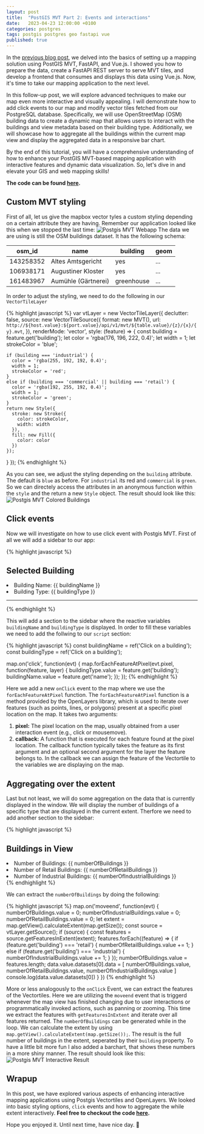 ```yaml
---
layout: post
title:  "PostGIS MVT Part 2: Events and interactions"
date:   2023-04-23 12:00:00 +0100
categories: postgres
tags: postgis postgres geo fastapi vue
published: true
---
```


In the [previous blog post](https://blog.m4k.site/postgres/2023/03/25/postgis-mvt-part-1-basics.html), we delved into the basics of setting up a mapping solution using PostGIS MVT, FastAPI, and Vue.js. I showed you how to prepare the data, create a FastAPI REST server to serve MVT tiles, and develop a frontend that consumes and displays this data using Vue.js. Now, it's time to take our mapping application to the next level.

In this follow-up post, we will explore advanced techniques to make our map even more interactive and visually appealing. I will demonstrate how to add click events to our map and modify vector tiles fetched from our PostgreSQL database. Specifically, we will use OpenStreetMap (OSM) building data to create a dynamic map that allows users to interact with the buildings and view metadata based on their building type. Additionally, we will showcase how to aggregate all the buildings within the current map view and display the aggregated data in a responsive bar chart.

By the end of this tutorial, you will have a comprehensive understanding of how to enhance your PostGIS MVT-based mapping application with interactive features and dynamic data visualization. So, let's dive in and elevate your GIS and web mapping skills!

**The code can be found [here](https://github.com/ma8el/postgis-mvt/tree/v2.0.0).**

## Custom MVT styling

First of all, let us give the mapbox vector tyles a custom styling depending on a certain attribute they are having. Remember our application looked like this when we stopped the last time:
![Postgis MVT Webapp](/assets/images/2023/03/25/postgis_mvt_webapp.png)
The data we are using is still the OSM buildings dataset. It has the following schema:

| osm_id    | name                   | building    | geom |
|-----------|------------------------|-------------|------|
| 143258352 | Altes Amtsgericht      | yes         | ...  |
| 106938171 | Augustiner Kloster     | yes         | ...  |
| 161483967 | Aumühle (Gärtnerei)    | greenhouse  | ...  |

In order to adjust the styling, we need to do the following in our `VectorTileLayer`


{% highlight javascript %}
var vtLayer = new VectorTileLayer({
  declutter: false,
  source: new VectorTileSource({
    format: new MVT(),
    url: `http://${host.value}:${port.value}/api/v1/mvt/${table.value}/{z}/{x}/{y}.mvt`,
  }),
  renderMode: 'vector',
  style: (feature) => {
    const building = feature.get('building');
    let color = 'rgba(176, 196, 222, 0.4)';
    let width = 1;
    let strokeColor = 'blue';

    if (building === 'industrial') {
      color = 'rgba(255, 192, 192, 0.4)';
      width = 1;
      strokeColor = 'red';
    }
    else if (building === 'commercial' || building === 'retail') {
      color = 'rgba(192, 255, 192, 0.4)';
      width = 1;
      strokeColor = 'green';
    }
    return new Style({
      stroke: new Stroke({
        color: strokeColor,
        width: width
      }),
      fill: new Fill({
        color: color
      })
    });
  }
});
{% endhighlight %}

As you can see, we adjust the styling depending on the `building` attribute. The default is `blue` as before. For `industrial` its red and `commercial` is `green`. So we can directely access the attributes in an anonymous function within the `style` and the return a new `Style` object.
The result should look like this:
![Postgis MVT Colored Buildings](/assets/images/2023/04/23/postgis_mvt_colored_buildings.png)

## Click events

Now we will investigate on how to use click event with Postgis MVT. First of all we will add a sidebar to our app:

{% highlight javascript %}
<h2>Selected Building</h2>
<li class="no-bullet">Building Name: {{ buildingName }}</li>
<li class="no-bullet">Building Type: {{ buildingType }}</li>
<hr>
{% endhighlight %}

This will add a section to the sidebar where the reactive variables `buildingName` and `buildingType` is displayed. In order to fill these variables we need to add the follwing to our `script` section:

{% highlight javascript %}
const buildingName = ref('Click on a building');
const buildingType = ref('Click on a building');

map.on('click', function(evt) {
  map.forEachFeatureAtPixel(evt.pixel, function(feature, layer) {
    buildingType.value = feature.get('building');
    buildingName.value = feature.get('name');
  });
});
{% endhighlight %}

Here we add a new `onClick` event to the map where we use the `forEachFeatureAtPixel` function. The `forEachFeatureAtPixel` function is a method provided by the OpenLayers library, which is used to iterate over features (such as points, lines, or polygons) present at a specific pixel location on the map. 
It takes two arguments:
1.  **pixel:** The pixel location on the map, usually obtained from a user interaction event (e.g., click or mousemove).
2.  **callback:** A function that is executed for each feature found at the pixel location. The callback function typically takes the feature as its first argument and an optional second argument for the layer the feature belongs to.
In the callback we can assign the feature of the Vectortile to the variables we are displaying on the map.

## Aggregating over the extent

Last but not least, we will do some aggregation on the data that is currently displayed in the window. We will display the number of buildings of a specific type that are displayed in the current extent.
Therfore we need to add another section to the sidebar:

{% highlight javascript %}
<h2>Buildings in View</h2>
<li class="no-bullet">Number of Buildings: {{ numberOfBuildings }}</li>
<li class="no-bullet">Number of Retail Buildings: {{ numberOfRetailBuildings }}</li>
<li class="no-bullet">Number of Industrial Buildings: {{ numberOfIndustrialBuildings }}</li>
{% endhighlight %}

We can extract the `numberOfBuildings` by doing the following:

{% highlight javascript %}
map.on('moveend', function(evt) {
  numberOfBuildings.value = 0;
  numberOfIndustrialBuildings.value = 0;
  numberOfRetailBuildings.value = 0;
  let extent = map.getView().calculateExtent(map.getSize());
  const source = vtLayer.getSource();
  if (source) {
    const features = source.getFeaturesInExtent(extent);
    features.forEach((feature) => {
      if (feature.get('building') === 'retail') {
        numberOfRetailBuildings.value += 1;
      }
      else if (feature.get('building') === 'industrial') {
        numberOfIndustrialBuildings.value += 1;
      }
    });
    numberOfBuildings.value = features.length;
    data.value.datasets[0].data = [
      numberOfBuildings.value,
      numberOfRetailBuildings.value,
      numberOfIndustrialBuildings.value
    ]
    console.log(data.value.datasets[0])
  }
})
{% endhighlight %}

More or less analogously to the `onClick` Event, we can extract the features of the Vectortiles. Here we are utilizing the `moveend` event that is triggerd whenever the map view has finished changing due to user interactions or programmatically invoked actions, such as panning or zooming. This time we extract the features with `getFeaturesInExtent` and iterate over all features returned. The `numberOfBuildings` can be generated while in the loop. We can calculate the extent by using `map.getView().calculateExtent(map.getSize());`. The result is the full number of buildings in the extent, seperated by their `building` property.
To have a little bit more fun I also added a barchart, that shows these numbers in a more shiny manner. The result should look like this:
![Postgis MVT Interactive Result](/assets/images/2023/04/23/postgis_mvt_result.png)

## Wrapup
In this post, we have explored various aspects of enhancing interactive mapping applications using Postgis Vectortiles and OpenLayers. We looked into basic styling options, `click` events and how to aggregate the while extent interactively. **Feel free to checkout the code [here](https://github.com/ma8el/postgis-mvt/tree/v2.0.0).**

Hope you enjoyed it. Until next time, have nice day. 👋